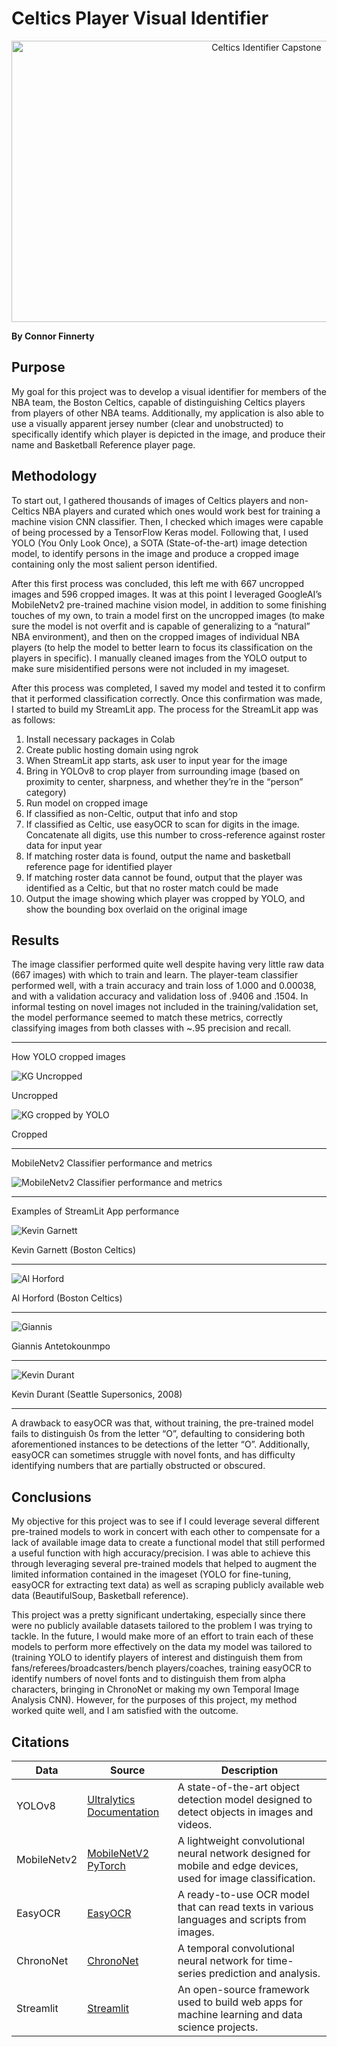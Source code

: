 # Celtics Player Visual Identifier

<p align="center">
  <img src="figures/Cover.png" width="800" height="450" alt="Celtics Identifier Capstone">
</p>


**By Connor Finnerty**

## Purpose

My goal for this project was to develop a visual identifier for members of the NBA team, the Boston Celtics, capable of distinguishing Celtics players from players of other NBA teams. Additionally, my application is also able to use a visually apparent jersey number (clear and unobstructed) to specifically identify which player is depicted in the image, and produce their name and Basketball Reference player page.

## Methodology

To start out, I gathered thousands of images of Celtics players and non-Celtics NBA players and curated which ones would work best for training a machine vision CNN classifier. Then, I checked which images were capable of being processed by a TensorFlow Keras model. Following that, I used YOLO (You Only Look Once), a SOTA (State-of-the-art) image detection model, to identify persons in the image and produce a cropped image containing only the most salient person identified.

After this first process was concluded, this left me with 667 uncropped images and 596 cropped images. It was at this point I leveraged GoogleAI’s MobileNetv2 pre-trained machine vision model, in addition to some finishing touches of my own, to train a model first on the uncropped images (to make sure the model is not overfit and is capable of generalizing to a “natural” NBA environment), and then on the cropped images of individual NBA players (to help the model to better learn to focus its classification on the players in specific). I manually cleaned images from the YOLO output to make sure misidentified persons were not included in my imageset.

After this process was completed, I saved my model and tested it to confirm that it performed classification correctly. Once this confirmation was made, I started to build my StreamLit app. The process for the StreamLit app was as follows:

1. Install necessary packages in Colab
2. Create public hosting domain using ngrok
3. When StreamLit app starts, ask user to input year for the image
4. Bring in YOLOv8 to crop player from surrounding image (based on proximity to center, sharpness, and whether they’re in the “person” category)
5. Run model on cropped image
6. If classified as non-Celtic, output that info and stop
7. If classified as Celtic, use easyOCR to scan for digits in the image. Concatenate all digits, use this number to cross-reference against roster data for input year
8. If matching roster data is found, output the name and basketball reference page for identified player
9. If matching roster data cannot be found, output that the player was identified as a Celtic, but that no roster match could be made
10. Output the image showing which player was cropped by YOLO, and show the bounding box overlaid on the original image

## Results

The image classifier performed quite well despite having very little raw data (667 images) with which to train and learn. The player-team classifier performed well, with a train accuracy and train loss of 1.000 and 0.00038, and with a validation accuracy and validation loss of .9406 and .1504. In informal testing on novel images not included in the training/validation set, the model performance seemed to match these metrics, correctly classifying images from both classes with ~.95 precision and recall.

---

How YOLO cropped images

![KG Uncropped](figures/KGUncropped.png "KG Uncropped")

Uncropped

![KG cropped by YOLO](figures/KGCropped.png "KG YOLO cropped")

Cropped

---

MobileNetv2 Classifier performance and metrics


![MobileNetv2 Classifier performance and metrics](figures/MobileNetv2Peformance.png "MobileNetv2 Classifier performance and metrics")

---

Examples of StreamLit App performance

![Kevin Garnett](figures/KGStreamLit.png "Kevin Garnett")

Kevin Garnett (Boston Celtics)

---

![Al Horford](figures/HorfordStreamLit.png "Al Horford")

Al Horford (Boston Celtics)

---

![Giannis](figures/GiannisStreamLit.png "Giannis")

Giannis Antetokounmpo 

---

![Kevin Durant](figures/KDStreamLit.png "Kevin Durant")

Kevin Durant (Seattle Supersonics, 2008)

---

A drawback to easyOCR was that, without training, the pre-trained model fails to distinguish 0s from the letter “O”, defaulting to considering both aforementioned instances to be detections of the letter “O”. Additionally, easyOCR can sometimes struggle with novel fonts, and has difficulty identifying numbers that are partially obstructed or obscured.

## Conclusions

My objective for this project was to see if I could leverage several different pre-trained models to work in concert with each other to compensate for a lack of available image data to create a functional model that still performed a useful function with high accuracy/precision. I was able to achieve this through leveraging several pre-trained models that helped to augment the limited information contained in the imageset (YOLO for fine-tuning, easyOCR for extracting text data) as well as scraping publicly available web data (BeautifulSoup, Basketball reference).

This project was a pretty significant undertaking, especially since there were no publicly available datasets tailored to the problem I was trying to tackle. In the future, I would make more of an effort to train each of these models to perform more effectively on the data my model was tailored to (training YOLO to identify players of interest and distinguish them from fans/referees/broadcasters/bench players/coaches, training easyOCR to identify numbers of novel fonts and to distinguish them from alpha characters, bringing in ChronoNet or making my own Temporal Image Analysis CNN). However, for the purposes of this project, my method worked quite well, and I am satisfied with the outcome.


## Citations

| Data            | Source                                                         | Description                                                                                  |
|-----------------|----------------------------------------------------------------|----------------------------------------------------------------------------------------------|
| YOLOv8          | [Ultralytics Documentation](https://docs.ultralytics.com/)     | A state-of-the-art object detection model designed to detect objects in images and videos.   |
| MobileNetv2     | [MobileNetV2 PyTorch](https://github.com/d-li14/mobilenetv2.pytorch) | A lightweight convolutional neural network designed for mobile and edge devices, used for image classification. |
| EasyOCR         | [EasyOCR](https://github.com/JaidedAI/EasyOCR)                 | A ready-to-use OCR model that can read texts in various languages and scripts from images.   |
| ChronoNet       | [ChronoNet](https://github.com/sjeblee/chrononet)              | A temporal convolutional neural network for time-series prediction and analysis.             |
| Streamlit       | [Streamlit](https://github.com/streamlit)                      | An open-source framework used to build web apps for machine learning and data science projects. |
